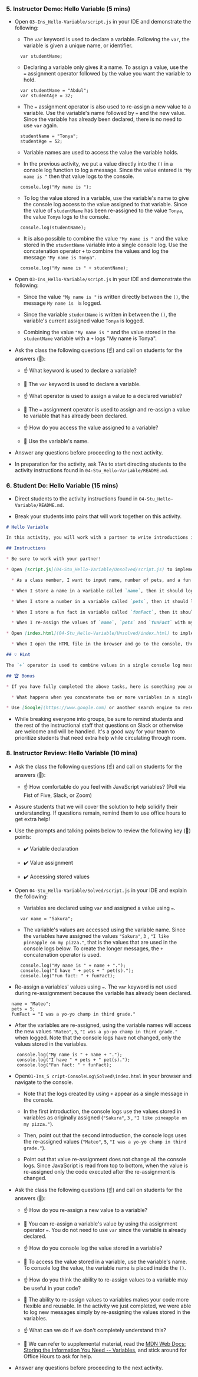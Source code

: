 ### 5. Instructor Demo: Hello Variable (5 mins) 

* Open `O3-Ins_Hello-Variable/script.js` in your IDE and demonstrate the following:

  * The `var` keyword is used to declare a variable. Following the `var`, the variable is given a unique name, or identifier.

  ```
    var studentName;
  ```

  * Declaring a variable only gives it a name. To assign a value, use the `=` assignment operator followed by the value you want the variable to hold. 

  ```
    var studentName = "Abdul";
    var studentAge = 32;
  ```

  * The `=` assignment operator is also used to re-assign a new value to a variable. Use the variable's name followed by `=` and the new value. Since the variable has already been declared, there is no need to use `var` again.

  ```
    studentName = "Tonya";
    studentAge = 52;
  ``` 

  * Variable names are used to access the value the variable holds. 

  * In the previous activity, we put a value directly into the `()` in a console log function to log a message. Since the value entered is `"My name is "` then that value logs to the console. 

  ```
    console.log("My name is ");
  ```

  * To log the value stored in a variable, use the variable's name to give the console log access to the value assigned to that variable. Since the value of `studentName` has been re-assigned to the value `Tonya`, the value `Tonya` logs to the console. 

  ```
    console.log(studentName);
  ```
 
  * It is also possible to combine the value `"My name is "` and the value stored in the `studentName` variable into a single console log. Use the concatenation operator `+` to combine the values and log the message `"My name is Tonya"`.

  ```
    console.log("My name is " + studentName);
  ```
  
* Open `O3-Ins_Hello-Variable/script.js` in your IDE and demonstrate the following:

  * Since the value `"My name is "` is written directly between the `()`, the message `My name is ` is logged.

  * Since the variable `studentName` is written in between the `()`, the variable's current assigned value `Tonya` is logged. 

  * Combining the value `"My name is "` and the value stored in the `studentName` variable with a `+` logs "My name is Tonya". 
  
* Ask the class the following questions (☝️) and call on students for the answers (🙋):

  * ☝️ What keyword is used to declare a variable? 

  * 🙋 The `var` keyword is used to declare a variable. 

  * ☝️ What operator is used to assign a value to a declared variable?  

  * 🙋 The `=` assignment operator is used to assign and re-assign a value to variable that has already been declared. 

  * ☝️ How do you access the value assigned to a variable?  

  * 🙋 Use the variable's name.  

* Answer any questions before proceeding to the next activity.

* In preparation for the activity, ask TAs to start directing students to the activity instructions found in `04-Stu_Hello-Variable/README.md`.

### 6. Student Do: Hello Variable (15 mins) 

* Direct students to the activity instructions found in `04-Stu_Hello-Variable/README.md`.

* Break your students into pairs that will work together on this activity.

```md
# Hello Variable 

In this activity, you will work with a partner to write introductions in the console using console.log() and variables.

## Instructions

* Be sure to work with your partner!

* Open [script.js](04-Stu_Hello-Variable/Unsolved/script.js) to implement the following features:

  * As a class member, I want to input name, number of pets, and a fun fact about myself and log an introduction to the console. Then, by only re-assigning the variables, I want to introduce my partner.

  * When I store a name in a variable called `name`, then it should log this introduction line to the console: "My name is `VALUE_STORED_IN_VARIABLE_NAME`."

  * When I store a number in a variable called `pets`, then it should log this introduction line to the console:  "I have `VALUE_STORED_IN_VARIABLE_PETS` pet(s)."

  * When I store a fun fact in variable called `funFact`, then it should log this introduction line to the console: "Fun fact: `VALUE_STORED_IN_VARIABLE_FUNFACT`"

  * When I re-assign the values of `name`, `pets` and `funFact` with my new partner's information the introduction messages above should reflect the new values.

* Open [index.html](04-Stu_Hello-Variable/Unsolved/index.html) to implement the following features:

  * When I open the HTML file in the browser and go to the console, the logs should appear. 

## 💡 Hint

The `+` operator is used to combine values in a single console log message.

## 🏆 Bonus

* If you have fully completed the above tasks, here is something you and your partner can work through as an added challenge to further your knowledge:

  * What happens when you concatenate two or more variables in a single console log using `+`? Is the result what you expected? Why or why not? 

* Use [Google](https://www.google.com) or another search engine to research the above.

```

* While breaking everyone into groups, be sure to remind students and the rest of the instructional staff that questions on Slack or otherwise are welcome and will be handled. It's a good way for your team to prioritize students that need extra help while circulating through room.

### 8. Instructor Review: Hello Variable (10 mins) 

* Ask the class the following questions (☝️) and call on students for the answers (🙋):

  * ☝️ How comfortable do you feel with JavaScript variables? (Poll via Fist of Five, Slack, or Zoom)

* Assure students that we will cover the solution to help solidify their understanding. If questions remain, remind them to use office hours to get extra help!

* Use the prompts and talking points below to review the following key (🔑) points:

  * ✔️ Variable declaration

  * ✔️ Value assignment

  * ✔️ Accessing stored values

* Open `04-Stu_Hello-Variable/Solved/script.js` in your IDE and explain the following: 

  * Variables are declared using `var` and assigned a value using `=`.

  ```
    var name = "Sakura";

  ```

  * The variable's values are accessed using the variable name. Since the variables have assigned the values `"Sakura"`, `3` , `"I like pineapple on my pizza."`, that is the values that are used in the console logs below.  To create the longer messages, the `+` concatenation operator is used.

  ```
    console.log("My name is " + name + ".");
    console.log("I have " + pets + " pet(s).");
    console.log("Fun fact: " + funFact);
  ```

 * Re-assign a variables' values using  `=`. The `var` keyword is not used during re-assignmment because the variable has already been declared.

  ```
    name = "Mateo";
    pets = 5;
    funFact = "I was a yo-yo champ in third grade."
  ```

 * After the variables are re-assigned, using the variable names will access the new values `"Mateo"`, `5`, `"I was a yo-yo champ in third grade."` when logged. Note that the console logs have not changed, only the values stored in the variables.

```
    console.log("My name is " + name + ".");
    console.log("I have " + pets + " pet(s).");
    console.log("Fun fact: " + funFact);
```

* Open`01-Ins_S cript-ConsoleLog\Solved\index.html` in your browser and navigate to the console. 

    * Note that the logs created by using `+` appear as a single message in the console. 

    * In the first introduction, the console logs use the values stored in variables as originally assigned (`"Sakura"`, `3` , `"I like pineapple on my pizza."`). 

    * Then, point out that the second introduction, the console logs uses the re-assigned values (`"Mateo"`, `5`, `"I was a yo-yo champ in third grade."`). 
    
    * Point out that value re-assignment does not change all the console logs. Since JavaScript is read from top to bottom, when the value is re-assigned only the code executed after the re-assignment is changed. 

* Ask the class the following questions (☝️) and call on students for the answers (🙋):

    * ☝️ How do you re-assign a new value to a variable?  

    * 🙋 You can re-assign a variable's value by using tha assignment operator `=`. You do not need to use `var` since the variable is already declared. 

    * ☝️ How do you console log the value stored in a variable? 

    * 🙋 To access the value stored in a variable, use the variable's name. To console log the value, the variable name is placed inside the `()`. 

    * ☝️ How do you think the ability to re-assign values to a variable may be useful in your code? 

    * 🙋 The ability to re-assign values to variables makes your code more flexible and reusable. In the activity we just completed, we were able to log new messages simply by re-assigning the values stored in the variables. 

    * ☝️ What can we do if we don't completely understand this?

    * 🙋 We can refer to supplemental material, read the [MDN Web Docs: Storing the Information You Need -- Variables](https://developer.mozilla.org/en-US/docs/Learn/JavaScript/First_steps/Variables), and stick around for Office Hours to ask for help.

* Answer any questions before proceeding to the next activity.
